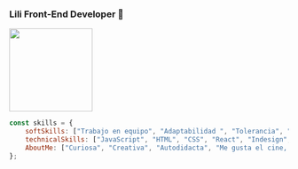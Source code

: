 ### Lili Front-End Developer  👋
<img src="https://media.giphy.com/media/JIX9t2j0ZTN9S/giphy.gif" width="150">

```javascript
const skills = {
    softSkills: ["Trabajo en equipo", "Adaptabilidad ", "Tolerancia", "Creatividad"],
    technicalSkills: ["JavaScript", "HTML", "CSS", "React", "Indesign", "Illustrator", "Photoshop", "AfterEffects",],
    AboutMe: ["Curiosa", "Creativa", "Autodidacta", "Me gusta el cine, el arte y los animales"],
};
```

<!--
**ravalidesign/ravalidesign** is a ✨ _special_ ✨ repository because its `README.md` (this file) appears on your GitHub profile.

Here are some ideas to get you started:

- 🔭 I’m currently working on ...
- 🌱 I’m currently learning ...
- 👯 I’m looking to collaborate on ...
- 🤔 I’m looking for help with ...
- 💬 Ask me about ...
- 📫 How to reach me: ...
- 😄 Pronouns: ...
- ⚡ Fun fact: ...
-->
